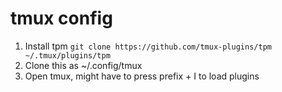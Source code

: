 # tmux config

1. Install tpm `git clone https://github.com/tmux-plugins/tpm ~/.tmux/plugins/tpm`
2. Clone this as ~/.config/tmux
3. Open tmux, might have to press prefix + I to load plugins
